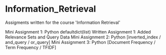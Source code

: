 Information_Retrieval
=====================
Assigments written for the course 'Information Retrieval'

Mini Assignment 1: Python defaultdict(list)
Written Assignment 1: Added Relevance Sets and Query Data
Mini Assignment 2: Python [inverted_index / and_query / or_query]
Mini Assignment 3: Python [Document Frequency / Term Frequency / TFIDF]
